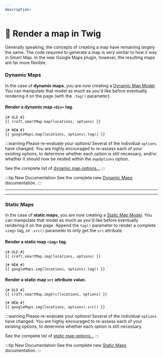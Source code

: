 ```yaml
---
description:
---
```


# 🔧 Render a map in Twig

<update-message/>

Generally speaking, the concepts of creating a map have remaining largely the same. The code required to generate a map is very similar to how it was in Smart Map. In the new Google Maps plugin, however, the resulting maps are far more flexible.

### Dynamic Maps

In the case of **dynamic maps**, you are now creating a [Dynamic Map Model](/models/dynamic-map-model/). You can manipulate that model as much as you'd like before eventually rendering it on the page (with the `.tag()` parameter).

#### Render a dynamic map `<div>` tag.

```twig
{# OLD #}
{{ craft.smartMap.map(locations, options) }}

{# NEW #}
{{ googleMaps.map(locations, options).tag() }}
```

:::warning Please re-evaluate your options! 
Several of the individual `options` have changed. You are highly encouraged to re-assess each of your existing options, to determine whether each option is still necessary, and/or whether it should now be nested within the `mapOptions` option.

See the complete list of [dynamic map options...](/dynamic-maps/basic-map-management/#dynamic-map-options)
:::

:::tip New Documentation
See the complete new [Dynamic Maps](/dynamic-maps/) documentation.
:::

---
---

### Static Maps

In the case of **static maps**, you are now creating a [Static Map Model](/models/static-map-model/). You can manipulate that model as much as you'd like before eventually rendering it on the page. Append the `tag()` parameter to render a complete `<img>` tag, or `.src()` parameter to only get the `src` attribute.

#### Render a static map `<img>` tag.

```twig
{# OLD #}
{{ craft.smartMap.img(locations, options) }}

{# NEW #}
{{ googleMaps.img(locations, options).tag() }}
```

#### Render a static map `src` attribute value.

```twig
{# OLD #}
{{ craft.smartMap.imgSrc(locations, options) }}

{# NEW #}
{{ googleMaps.img(locations, options).src() }}
```

:::warning Please re-evaluate your options!
Several of the individual `options` have changed. You are highly encouraged to re-assess each of your existing options, to determine whether each option is still necessary.

See the complete list of [static map options...](/models/static-map-model/#static-map-options)
:::

:::tip New Documentation
See the complete new [Static Maps](/static-maps/) documentation.
:::
